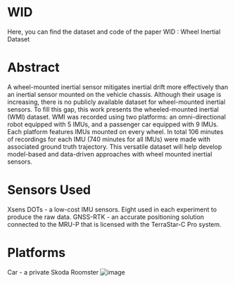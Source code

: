 # WID

Here, you can find the dataset and code of the paper WID : Wheel Inertial Dataset

# Abstract

A wheel-mounted inertial sensor mitigates inertial drift more effectively than an inertial sensor mounted on the vehicle chassis.
Although their usage is increasing, there is no publicly available dataset for wheel-mounted inertial sensors.
To fill this gap, this work presents the wheeled-mounted inertial (WMI) dataset. WMI was recorded using two platforms: an omni-directional robot equipped with 5 IMUs, and a passenger car equipped with 9 IMUs.
Each platform features IMUs mounted on every wheel. In total 106 minutes of recordings for each IMU (740 minutes for all IMUs) were made with associated ground truth trajectory. 
This versatile dataset will help develop model-based and data-driven approaches with wheel mounted inertial sensors.

# Sensors Used
Xsens DOTs - a low-cost IMU sensors. Eight used in each experiment to produce the raw data.
GNSS-RTK - an accurate positioning solution connected to the MRU-P that is licensed with the TerraStar-C Pro system.


# Platforms
Car - a private Skoda Roomster
![image](https://github.com/user-attachments/assets/02c63ccd-79db-4340-b54f-677d6c060259)
